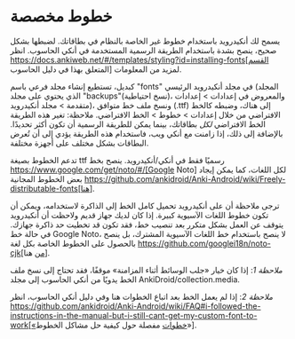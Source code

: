 # خطوط مخصصة

يسمح لك أنكيدرويد باستخدام خطوط غير الخاصة بالنظام في بطاقاتك. لضبطها بشكل صحيح،
ينصح بشدة باستخدام الطريقة الرسمية المستخدمة في أنكي الحاسوب. انظر https://docs.ankiweb.net/#/templates/styling?id=installing-fonts[القسم المتعلق بهذا في دليل الحاسوب]
لمزيد من المعلومات.

كبديل، تستطيع إنشاء مجلد فرعي باسم "fonts" في مجلد أنكيدرويد الرئيسي
(المجلد الذي يحتوي على مجلد "backups"(نسخ احتياطية)، والمعروض في إعدادات > إعدادات متقدمة > مجلد أنكيدرويد)، ونسخ ملف خط متوافق (.ttf) إلى هناك،
وضبطه كالخط الافتراضي من خلال إعدادات > خطوط > الخط الافتراضي.
ملاحظة: تغير هذه الطريقة الخط الافتراضي *لكل* بطاقاتك، بينما يمكن للطريقة الرسمية أن تكون أكثر تحديدًا.
بالإضافة إلى ذلك، إذا زامنت مع أنكي ويب، فاستخدام هذه الطريقة يؤدي إلى أن تُعرض البطاقات بشكل مختلف على أجهزة مختلفة.

تدعم الخطوط بصيغة ttf رسميًا فقط في أنكي/أنكيدرويد.
ينصح بخط https://www.google.com/get/noto/#/[Google Noto] لكل اللغات، كما يمكن إيجاد
بعض الخطوط المجانية https://github.com/ankidroid/Anki-Android/wiki/Freely-distributable-fonts[هنا].

ترجى ملاحظة أن على أنكيدرويد تحميل كامل الخط إلى الذاكرة لاستخدامه، ويمكن أن تكون خطوط
اللغات الآسيوية كبيرة. إذا كان لديك جهاز قديم ولاحظت أن أنكيدرويد يتوقف عن العمل بشكل متكرر
بعد تنصيب خط، فقد تكون قد تخطيت حد ذاكرة جهازك. في حالة خط Google Noto، لا ينصح
باستخدام خط اللغات الآسيوية المشترك، بل ينصح بالحصول على الخطوط الخاصة بكل لغة
https://github.com/googlei18n/noto-cjk[من هنا].

*ملاحظة 1*: إذا كان خيار «جلب الوسائط أثناء المزامنة» موقفًا، فقد تحتاج إلى نسخ ملف الخط يدويًا
من أنكي الحاسوب إلى مجلد AnkiDroid/collection.media.

*ملاحظة 2*: إذا لم يعمل الخط بعد اتباع الخطوات هنا وفي دليل أنكي الحاسوب، انظر
https://github.com/ankidroid/Anki-Android/wiki/FAQ#i-followed-the-instructions-in-the-manual-but-i-still-cant-get-my-custom-font-to-work[«خطوات مفصلة حول كيفية حل مشاكل الخطوط»].
